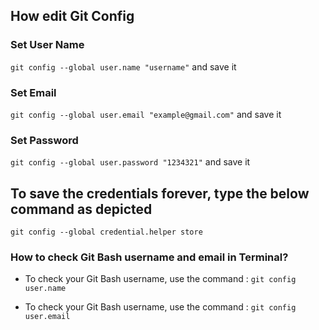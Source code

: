 ## How edit Git Config

### Set User Name
`git config --global user.name "username"` and save it

### Set Email
`git config --global user.email "example@gmail.com"` and save it

### Set Password
`git config --global user.password "1234321"` and save it

## To save the credentials forever, type the below command as depicted
`git config --global credential.helper store`

### How to check Git Bash username and email in Terminal?

- To check your Git Bash username, use the command : `git config user.name`

- To check your Git Bash username, use the command : `git config user.email`
